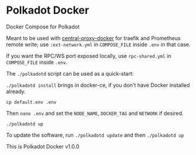 # Polkadot Docker

Docker Compose for Polkadot

Meant to be used with [central-proxy-docker](https://github.com/CryptoManufaktur-io/central-proxy-docker) for traefik
and Prometheus remote write; use `:ext-network.yml` in `COMPOSE_FILE` inside `.env` in that case.

If you want the RPC/WS port exposed locally, use `rpc-shared.yml` in `COMPOSE_FILE` inside `.env`.

The `./polkadotd` script can be used as a quick-start:

`./polkadotd install` brings in docker-ce, if you don't have Docker installed already.

`cp default.env .env`

Then `nano .env` and set the `NODE_NAME`, `DOCKER_TAG` and `NETWORK` if desired.

`./polkadotd up`

To update the software, run `./polkadotd update` and then `./polkadotd up`

This is Polkadot Docker v1.0.0
